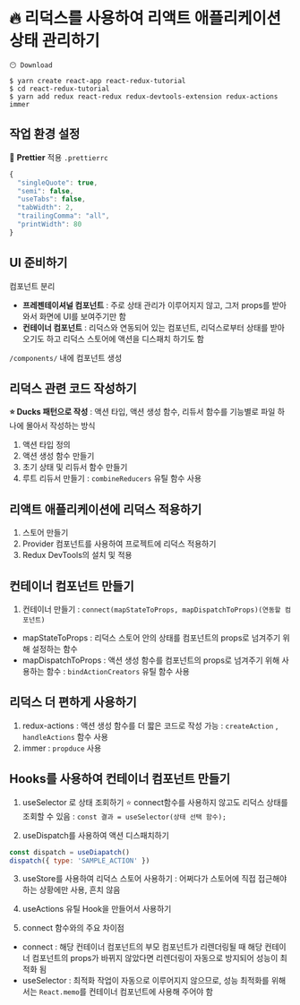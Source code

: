 # 🔥 리덕스를 사용하여 리액트 애플리케이션 상태 관리하기


```
😶 Download

$ yarn create react-app react-redux-tutorial
$ cd react-redux-tutorial
$ yarn add redux react-redux redux-devtools-extension redux-actions immer 
```

## 작업 환경 설정

📣 __Prettier__ 적용
`.prettierrc `
```javascript
{
  "singleQuote": true,
  "semi": false,
  "useTabs": false,
  "tabWidth": 2,
  "trailingComma": "all",
  "printWidth": 80
}
```

## UI 준비하기

컴포넌트 분리
- __프레젠테이셔널 컴포넌트__ : 주로 상태 관리가 이루어지지 않고, 그저 props를 받아 와서 화면에 UI를 보여주기만 함
- __컨테이너 컴포넌트__ : 리덕스와 연동되어 있는 컴포넌트, 리덕스로부터 상태를 받아오기도 하고 리덕스 스토어에 액션을 디스패치 하기도 함


`/components/` 내에 컴포넌트 생성

## 리덕스 관련 코드 작성하기

__⭐ Ducks 패턴으로 작성__
 : 액션 타입, 액션 생성 함수, 리듀서 함수를 기능별로 파일 하나에 몰아서 작성하는 방식
 
 1. 액션 타입 정의
 2. 액션 생성 함수 만들기
 3. 초기 상태 및 리듀서 함수 만들기
 4. 루트 리듀서 만들기
: `combineReducers` 유틸 함수 사용
 
 
 ## 리액트 애플리케이션에 리덕스 적용하기
 
 1. 스토어 만들기
 2. Provider 컴포넌트를 사용하여 프로젝트에 리덕스 적용하기
 3. Redux DevTools의 설치 및 적용
 
 
 ## 컨테이너 컴포넌트 만들기

1. 컨테이너 만들기
: `connect(mapStateToProps, mapDispatchToProps)(연동할 컴포넌트)`
- mapStateToProps : 리덕스 스토어 안의 상태를 컴포넌트의 props로 넘겨주기 위해 설정하는 함수
- mapDispatchToProps : 액션 생성 함수를 컴포넌트의 props로 넘겨주기 위해 사용하는 함수
: `bindActionCreators` 유틸 함수 사용

## 리덕스 더 편하게 사용하기

1. redux-actions : 액션 생성 함수를 더 짧은 코드로 작성 가능
: `createAction` , `handleActions` 함수 사용
2. immer
: `propduce` 사용


## Hooks를 사용하여 컨테이너 컴포넌트 만들기

1. useSelector 로 상태 조회하기
⭐ connect함수를 사용하지 않고도 리덕스 상태를 조회할 수 있음
: `const 결과 = useSelector(상태 선택 함수);`

2. useDispatch를 사용하여 액션 디스패치하기

```javascript
const dispatch = useDiapatch()
dispatch({ type: 'SAMPLE_ACTION' })

```

3. useStore를 사용하여 리덕스 스토어 사용하기
: 어쩌다가 스토어에 직접 접근해야 하는 상황에만 사용, 흔치 않음

4. useActions 유틸 Hook을 만들어서 사용하기

5. connect 함수와의 주요 차이점

- connect : 해당 컨테이너 컴포넌트의 부모 컴포넌트가 리렌더링될 때 해당 컨테이너 컴포넌트의 props가 바뀌지 않았다면 리렌더링이 자동으로 방지되어 성능이 최적화 됨
- useSelector : 최적화 작업이 자동으로 이루어지지 않으므로, 성능 최적화를 위해서는 `React.memo`를 컨테이너 컴포넌트에 사용해 주어야 함
